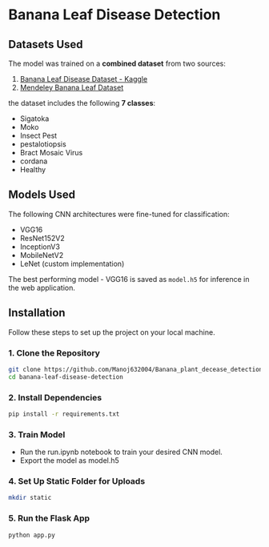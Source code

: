 # Banana Leaf Disease Detection

## Datasets Used

The model was trained on a **combined dataset** from two sources:

1. [Banana Leaf Disease Dataset - Kaggle](https://www.kaggle.com/datasets/shifatearman/bananalsd)  
2. [Mendeley Banana Leaf Dataset](https://data.mendeley.com/datasets/79w2n6b4kf/1)

the dataset includes the following **7 classes**:
- Sigatoka
- Moko
- Insect Pest
- pestalotiopsis
- Bract Mosaic Virus 
- cordana
- Healthy

## Models Used

The following CNN architectures were fine-tuned for classification:

- VGG16  
- ResNet152V2  
- InceptionV3  
- MobileNetV2  
- LeNet (custom implementation)

The best performing model - VGG16 is saved as `model.h5` for inference in the web application.


## Installation

Follow these steps to set up the project on your local machine.

### 1. Clone the Repository

```bash
git clone https://github.com/Manoj632004/Banana_plant_decease_detection
cd banana-leaf-disease-detection
```

### 2. Install Dependencies

```bash
pip install -r requirements.txt
```
### 3. Train Model

- Run the run.ipynb notebook to train your desired CNN model.
- Export the model as model.h5

### 4. Set Up Static Folder for Uploads
```bash
mkdir static
```

### 5. Run the Flask App
```bash
python app.py
```
